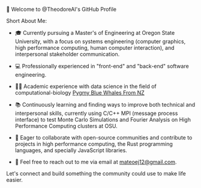 👋 Welcome to @TheodoreAI's GitHub Profile

Short About Me:

- 🎓 Currently pursuing a Master's of Engineering at Oregon State University, with a focus on systems engineering (computer graphics, high performance computing, human computer interaction), and interpersonal stakeholder communication.
- 💻 Professionally experienced in "front-end" and "back-end" software engineering.
- 👨‍🔬 Academic experience with data science in the field of computational-biology [Pygmy Blue Whales From NZ](https://royalsocietypublishing.org/doi/10.1098/rsos.220242)
- 📚 Continuously learning and finding ways to improve both technical and interpersonal skills, currently using C/C++ MPI (message process interface) to test Monte Carlo Simulations and Fourier Analysis on High Performance Computing clusters at OSU. 
- 🤝 Eager to collaborate with open-source communities and contribute to projects in high performance computing, the Rust programming languages, and specially JavaScript libraries.

- 📩 Feel free to reach out to me via email at mateoej12@gmail.com.



Let's connect and build something the community could use to make life easier.

<!---
TheodoreAI/TheodoreAI is a ✨ special ✨ repository because its `README.md` (this file) appears on your GitHub profile.
You can click the Preview link to take a look at your changes.
--->
